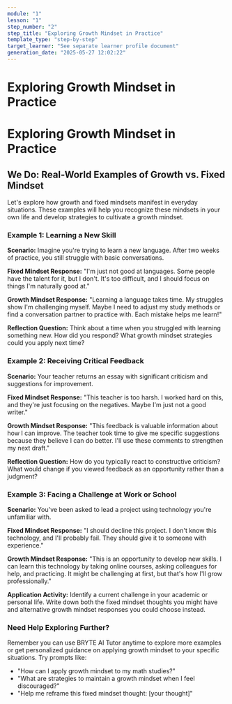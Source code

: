 ```yaml
---
module: "1"
lesson: "1"
step_number: "2"
step_title: "Exploring Growth Mindset in Practice"
template_type: "step-by-step"
target_learner: "See separate learner profile document"
generation_date: "2025-05-27 12:02:22"
---
```


# Exploring Growth Mindset in Practice

# Exploring Growth Mindset in Practice

## We Do: Real-World Examples of Growth vs. Fixed Mindset

Let's explore how growth and fixed mindsets manifest in everyday situations. These examples will help you recognize these mindsets in your own life and develop strategies to cultivate a growth mindset.

### Example 1: Learning a New Skill

**Scenario:** Imagine you're trying to learn a new language. After two weeks of practice, you still struggle with basic conversations.

**Fixed Mindset Response:** "I'm just not good at languages. Some people have the talent for it, but I don't. It's too difficult, and I should focus on things I'm naturally good at."

**Growth Mindset Response:** "Learning a language takes time. My struggles show I'm challenging myself. Maybe I need to adjust my study methods or find a conversation partner to practice with. Each mistake helps me learn!"

**Reflection Question:** Think about a time when you struggled with learning something new. How did you respond? What growth mindset strategies could you apply next time?

### Example 2: Receiving Critical Feedback

**Scenario:** Your teacher returns an essay with significant criticism and suggestions for improvement.

**Fixed Mindset Response:** "This teacher is too harsh. I worked hard on this, and they're just focusing on the negatives. Maybe I'm just not a good writer."

**Growth Mindset Response:** "This feedback is valuable information about how I can improve. The teacher took time to give me specific suggestions because they believe I can do better. I'll use these comments to strengthen my next draft."

**Reflection Question:** How do you typically react to constructive criticism? What would change if you viewed feedback as an opportunity rather than a judgment?

### Example 3: Facing a Challenge at Work or School

**Scenario:** You've been asked to lead a project using technology you're unfamiliar with.

**Fixed Mindset Response:** "I should decline this project. I don't know this technology, and I'll probably fail. They should give it to someone with experience."

**Growth Mindset Response:** "This is an opportunity to develop new skills. I can learn this technology by taking online courses, asking colleagues for help, and practicing. It might be challenging at first, but that's how I'll grow professionally."

**Application Activity:** Identify a current challenge in your academic or personal life. Write down both the fixed mindset thoughts you might have and alternative growth mindset responses you could choose instead.

### Need Help Exploring Further?

Remember you can use BRYTE AI Tutor anytime to explore more examples or get personalized guidance on applying growth mindset to your specific situations. Try prompts like:
- "How can I apply growth mindset to my math studies?"
- "What are strategies to maintain a growth mindset when I feel discouraged?"
- "Help me reframe this fixed mindset thought: [your thought]"